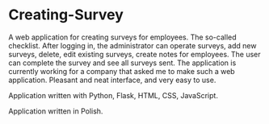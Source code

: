# Creating-Survey
A web application for creating surveys for employees. The so-called checklist. After logging in, the administrator can operate surveys, add new surveys, delete, edit existing surveys, create notes for employees. The user can complete the survey and see all surveys sent. The application is currently working for a company that asked me to make such a web application. Pleasant and neat interface, and very easy to use.

Application written with Python, Flask, HTML, CSS, JavaScript.

Application written in Polish.

